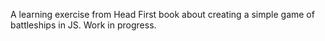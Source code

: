 A learning exercise from Head First book about creating a simple game of battleships in JS.
Work in progress.

